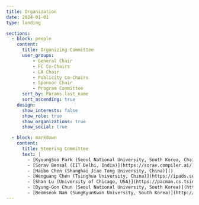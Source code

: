 ```yaml
---
title: Organization
date: 2024-01-01
type: landing

sections:
  - block: people
    content:
      title: Organizing Committee
      user_groups:
          - General Chair
          - PC Co-Chairs
          - LA Chair
          - Publicity Co-Chairs
          - Sponsor Chair
          - Program Committee
      sort_by: Params.last_name
      sort_ascending: true
    design:
      show_interests: false
      show_role: true
      show_organizations: true
      show_social: true

  - block: markdown
    content:
      title: Steering Committee
      text: |
        - [KyoungSoo Park (Seoul National University, South Korea, Chair)](https://cse.snu.ac.kr/en/professor/kyoungsoo-park)
        - [Sorav Bensal (IIT Delhi, India)](https://sorav.compiler.ai/)
        - [Haibo Chen (Shanghai Jiao Tong University, China)]()
        - [Wenguang Chen (Tsinghua University, China)](https://ipads.se.sjtu.edu.cn/pub/members/haibo_chen)
        - [Shan Lu (University of Chicago, USA)](https://pacman.cs.tsinghua.edu.cn/~cwg/)
        - [Byung-Gon Chun (Seoul National University, South Korea)](https://bgchun.github.io/)
        - [Beomseok Nam (SungKyunKwan University, South Korea)](http://dicl.skku.edu/~bnam/)
---
```

